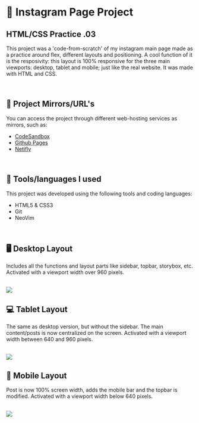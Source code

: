 # 🤳 Instagram Page Project

## HTML/CSS Practice .03

This project was a 'code-from-scratch' of my instagram main page made as a practice around flex, different layouts and positioning. A cool function of it is the resposivity: this layout is 100% responsive for the three main viewports: desktop, tablet and mobile; just like the real website. It was made with HTML and CSS.

 <br>

## 🔗 Project Mirrors/URL's
You can access the project through different web-hosting services as mirrors, such as:
* [CodeSandbox](https://dq2gtf.csb.app/)
* [Github Pages](https://mariannasato.github.io/projetoInstagram/)
* [Netifly](https://mariannasatoinstagram.netlify.app/)

<br>

 ## 🔨 Tools/languages I used
This project was developed using the following tools and coding languages: 
* HTML5 & CSS3
* Git
* NeoVim

<br>
  <h2> 🖥 Desktop Layout </h2>
  <p>Includes all the functions and layout parts like sidebar, topbar, storybox, etc. Activated with a viewport width over 960 pixels.</p>
    <br>
  <img src="https://i.postimg.cc/bJBWtLN1/Screenshot-from-2023-08-09-20-34-27.png)](https://postimg.cc/Fd0TtySK">
  <br>
  <h2> 💻 Tablet Layout </h2>
  <p>The same as desktop version, but without the sidebar. The main content/posts is now centralized on the screen. Activated with a viewport width between 640 and 960 pixels.</p>
  <br>
  <img src="https://i.postimg.cc/JtwFTnXn/Screenshot-from-2023-08-09-20-34-53.png">
  <br>
  <h2> 📱 Mobile Layout </h2>
  <p>Post is now 100% screen width, adds the mobile bar and the topbar is modified. Activated with a viewport width below 640 pixels.</p>
  <br>
  <img src="https://i.postimg.cc/hvQwbxf6/Screenshot-from-2023-08-09-20-35-40.png">

<br>
